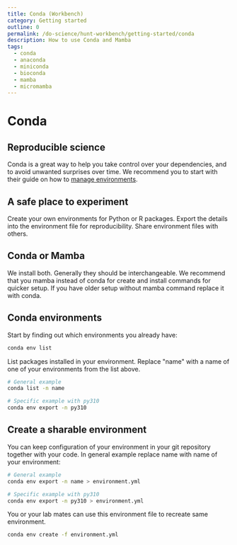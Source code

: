 ```yaml
---
title: Conda (Workbench)
category: Getting started
outline: 0
permalink: /do-science/hunt-workbench/getting-started/conda
description: How to use Conda and Mamba
tags:
  - conda
  - anaconda
  - miniconda
  - bioconda
  - mamba
  - micromamba
---
```


# Conda

<!--

- why do we recommend using conda
- what is the difference between mamba and conda
- how to create shared conda environment

-->

## Reproducible science

Conda is a great way to help you take control over your dependencies, and to avoid unwanted surprises over time. We recommend you to start with their guide on how to [manage environments](https://conda.io/projects/conda/en/latest/user-guide/tasks/manage-environments.html).



## A safe place to experiment

Create your own environments for Python or R packages. Export the details into the environment file for reproducibility. Share environment files with others.

## Conda or Mamba

We install both. Generally they should be interchangeable. We recommend that you mamba instead of conda for create and install commands for quicker setup. If you have older setup without mamba command replace it with conda.

## Conda environments

Start by finding out which environments you already have:

```bash
conda env list
```

List packages installed in your environment. Replace "name" with a name of one of your environments from the list above.

```bash
# General example
conda list -n name

# Specific example with py310
conda env export -n py310
```

## Create a sharable environment

You can keep configuration of your environment in your git repository together with your code.
In general example replace name with name of your environment:

```bash
# General example
conda env export -n name > environment.yml

# Specific example with py310
conda env export -n py310 > environment.yml
```

You or your lab mates can use this environment file to recreate same environment.

```bash
conda env create -f environment.yml
```

